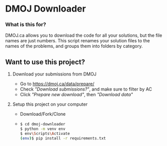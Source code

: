 # DMOJ Downloader

### What is this for?

DMOJ.ca allows you to download the code for all your solutions, but the file names are just numbers. This script renames your solution files to the names of the problems, and groups them into folders by category.

## Want to use this project?

1. Download your submissions from DMOJ
	- Go to https://dmoj.ca/data/prepare/
	- Check *"Download submissions?"*, and make sure to filter by AC
	- Click *"Prepare new download"*, then *"Download data"*

2. Setup this project on your computer
	- Download/Fork/Clone
	- 
		```sh
		$ cd dmoj-downloader
		$ python -m venv env
		$ env\Scripts\Activate
		(env)$ pip install -r requirements.txt
		```